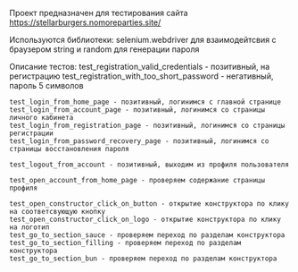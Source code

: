 Проект предназначен для тестирования сайта https://stellarburgers.nomoreparties.site/

Используются библиотеки: 
    selenium.webdriver для взаимодейтсвия с браузером
    string и random для генерации пароля

Описание тестов:
    test_registration_valid_credentials - позитивный, на регистрацию
    test_registration_with_too_short_password - негативный, пароль 5 символов

    test_login_from_home_page - позитивный, логинимся с главной странице
    test_login_from_account_page - позитивный, логинимся со страницы личного кабинета
    test_login_from_registration_page - позитивный, логинимся со страницы регистрации
    test_login_from_password_recovery_page - позитивный, логинимся со страницы восстановления пароля

    test_logout_from_account - позитивный, выходим из профиля пользователя

    test_open_account_from_home_page - проверяем содержание страницы профиля

    test_open_constructor_click_on_button - открытие конструктора по клику на соответсвующую кнопку
    test_open_constructor_click_on_logo - открытие конструктора по клику на логотип
    test_go_to_section_sauce - проверяем переход по разделам конструктора
    test_go_to_section_filling - проверяем переход по разделам конструктора
    test_go_to_section_bun - проверяем переход по разделам конструктора